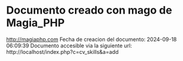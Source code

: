 # Documento creado con mago de Magia_PHP 
http://magiaphp.com 
Fecha de creacion del documento: 2024-09-18 06:09:39 
Documento accesible via la siguiente url:  
http://localhost/index.php?c=cv_skills&a=add 

